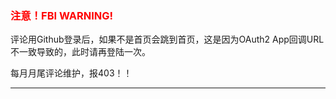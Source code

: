 ### <font color='red'>注意！FBI WARNING!</font>

评论用Github登录后，如果不是首页会跳到首页，这是因为OAuth2 App回调URL不一致导致的，此时请再登陆一次。

每月月尾评论维护，报403！！

---

